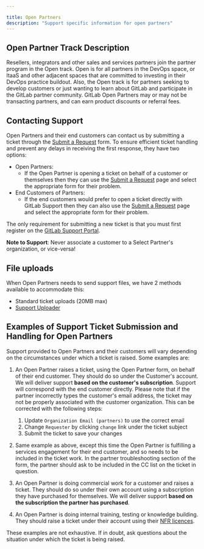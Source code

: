 ```yaml
---

title: Open Partners
description: "Support specific information for open partners"
---
```


## Open Partner Track Description

Resellers, integrators and other sales and services partners join the
partner program in the Open track. Open is for all partners in the DevOps
space, or ItaaS and other adjacent spaces that are committed to investing
in their DevOps practice buildout. Also, the Open track is for partners seeking
to develop customers or just wanting to learn about GitLab and participate in
the GitLab partner community. GitLab Open Partners may or may not be
transacting partners, and can earn product discounts or referral fees.

## Contacting Support

Open Partners and their end customers can contact us by submitting a ticket through the [Submit a Request](https://support.gitlab.com/hc/en-us/requests/new) form. To ensure efficient ticket handling and prevent any delays in receiving the first response, they have two options:

   - Open Partners:
      - If the Open Partner is opening a ticket on behalf of a customer or themselves then they can use the [Submit a Request](https://support.gitlab.com/hc/en-us/requests/new) page and select the appropriate form for their problem.
   - End Customers of Partners:
      - If the end customers would prefer to open a ticket directly with GitLab Support then they can also use the [Submit a Request](https://support.gitlab.com/hc/en-us/requests/new) page and select the appropriate form for their problem.

The only requirement for submitting a new ticket is that you must first register on the [GitLab Support Portal](https://about.gitlab.com/support/portal/).

**Note to Support**: Never associate a customer to a Select Partner's organization, or vice-versa!

## File uploads

When Open Partners needs to send support files, we have 2 methods
available to accommodate this:

- Standard ticket uploads (20MB max)
- [Support Uploader](https://about.gitlab.com/support/providing-large-files/#support-uploader)

## Examples of Support Ticket Submission and Handling for Open Partners

Support provided to Open Partners and their customers will vary depending on
the circumstances under which a ticket is raised. Some examples are:

1. An Open Partner raises a ticket, using the Open Partner form, on behalf of
   their end customer. They should do so under the Customer's account. We will
   deliver support **based on the customer's subscription**. Support will
   correspond with the end customer directly. Please note that if the partner
   incorrectly types the customer's email address, the ticket may not be
   properly associated with the customer organization. This can be corrected
   with the following steps:

    1. Update `Organization Email (partners)` to use the correct email
    1. Change `Requester` by clicking `change` link under the ticket subject
    1. Submit the ticket to save your changes

1. Same example as above, except this time the Open Partner is fulfilling a
   services engagement for their end customer, and so needs to be included in
   the ticket work. In the partner troubleshooting section of the form, the
   partner should ask to be included in the CC list on the ticket in question.

1. An Open Partner is doing commercial work for a customer and raises a
   ticket. They should do so under their own account using a subscription
   they have purchased for themselves. We will deliver support **based on the
   subscription the partner has purchased**.

1. An Open Partner is doing internal training, testing or knowledge
   building. They should raise a ticket under their account using their
   [NFR licences](/handbook/resellers/#nfr-programpolicy).

These examples are not exhaustive. If in doubt, ask questions about the
situation under which the ticket is being raised.
